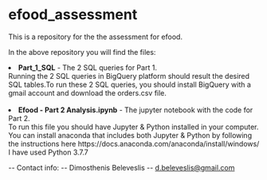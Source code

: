 # efood_assessment
This is a repository for the the assessment for efood. <br>

In the above repository you will find the files:
<li> <b>Part_1_SQL</b> - The 2 SQL queries for Part 1.</li>
Running the 2 SQL queries in BigQuery platform should result the desired SQL tables.To run these 2 SQL queries, you should install BigQuery with a gmail account and download the orders.csv file. <br><br>

<li><b>Efood - Part 2 Analysis.ipynb</b> - The jupyter notebook with the code for Part 2.</li>
To run this file you should have Jupyter & Python installed in your computer. You can install anaconda that includes both Jupyter & Python by following the instructions here https://docs.anaconda.com/anaconda/install/windows/
I have used Python 3.7.7


-- Contact info:
-- Dimosthenis Beleveslis
-- d.beleveslis@gmail.com
